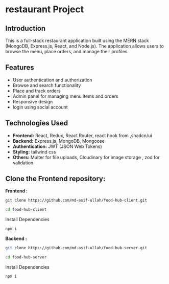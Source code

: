 # restaurant Project

## Introduction

This is a full-stack restaurant application built using the MERN stack (MongoDB, Express.js, React, and Node.js). The application allows users to browse the menu, place orders, and manage their profiles.

## Features

-   User authentication and authorization
-   Browse and search functionality
-   Place and track orders
-   Admin panel for managing menu items and orders
-   Responsive design
-   login using social account

## Technologies Used

-   **Frontend:** React, Redux, React Router, react hook from ,shadcn/ui
-   **Backend:** Express.js, MongoDB, Mongoose
-   **Authentication:** JWT (JSON Web Tokens)
-   **Styling:** tailwind css
-   **Others:** Multer for file uploads, Cloudinary for image storage , zod for validation

## Clone the Frontend repository:

**Frontend :**

```bash
git clone https://github.com/md-asif-ullah/food-hub-client.git

cd food-hub-client
```

Install Dependencies

```bash
npm i
```

**Backend :**

```bash
git clone https://github.com/md-asif-ullah/food-hub-server.git

cd food-hub-server
```

Install Dependencies

```bash
npm i
```
